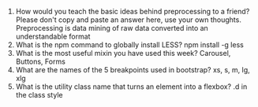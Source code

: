 1. How would you teach the basic ideas behind preprocessing to a friend?  Please don't copy and paste an answer here, use your own thoughts. Preprocessing is data mining of raw data converted into an understandable format
2. What is the npm command to globally install LESS? npm install -g less
3. What is the most useful mixin you have used this week? Carousel, Buttons, Forms 
4. What are the names of the 5 breakpoints used in bootstrap? xs, s, m, lg, xlg
5. What is the utility class name that turns an element into a flexbox? .d in the class style